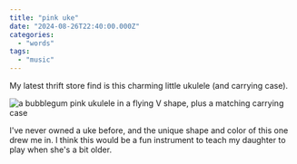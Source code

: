 ```yaml
---
title: "pink uke"
date: "2024-08-26T22:40:00.000Z"
categories: 
  - "words"
tags: 
  - "music"
---
```


My latest thrift store find is this charming little ukulele (and carrying case).

![a bubblegum pink ukulele in a flying V shape, plus a matching carrying case](images/pink-uke-768x1024.jpg)

I've never owned a uke before, and the unique shape and color of this one drew me in. I think this would be a fun instrument to teach my daughter to play when she's a bit older.
